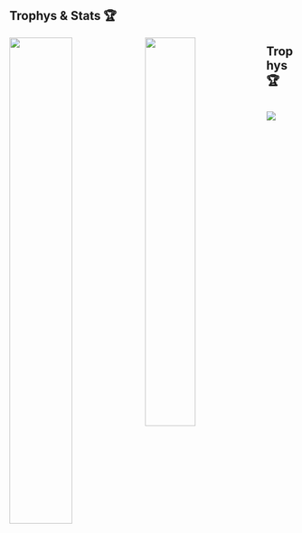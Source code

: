<!-- Zeile 1: Statistikbilder -->
<div>
    <h2>Trophys & Stats 🏆</h2>
    <img align="left" width="47%" src="https://github-readme-stats.vercel.app/api?username=Rapunzel-ware&show_icons=true&theme=dark" />
    <img align="left" width="42%" src="https://github-readme-stats.vercel.app/api/top-langs/?username=Rapunzel-ware&layout=compact&theme=dark" />
</div>

<!-- Zeile 2: Trophy-Text -->
<div>
    <h2>Trophys 🏆</h2>
    <br />
    <img src="https://github-profile-trophy.vercel.app/?username=Rapunzel-ware&no-bg=true&theme=gitdimmed" />
</div>


